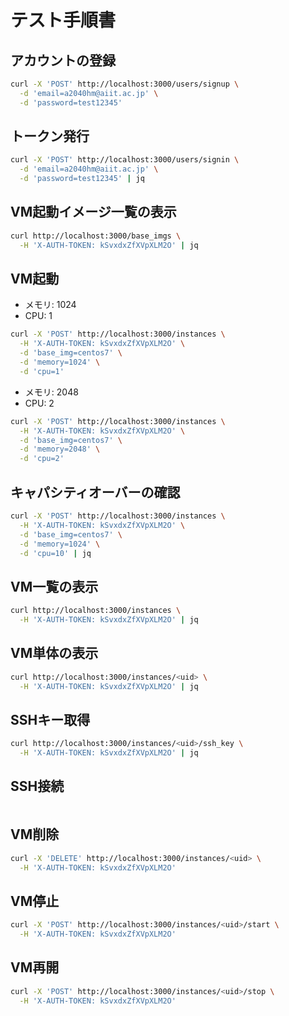 # テスト手順書

## アカウントの登録
```sh
curl -X 'POST' http://localhost:3000/users/signup \
  -d 'email=a2040hm@aiit.ac.jp' \
  -d 'password=test12345'
```

## トークン発行
```sh
curl -X 'POST' http://localhost:3000/users/signin \
  -d 'email=a2040hm@aiit.ac.jp' \
  -d 'password=test12345' | jq
```

## VM起動イメージ一覧の表示
```sh
curl http://localhost:3000/base_imgs \
  -H 'X-AUTH-TOKEN: kSvxdxZfXVpXLM2O' | jq
```

## VM起動
- メモリ: 1024
- CPU: 1
```sh
curl -X 'POST' http://localhost:3000/instances \
  -H 'X-AUTH-TOKEN: kSvxdxZfXVpXLM2O' \
  -d 'base_img=centos7' \
  -d 'memory=1024' \
  -d 'cpu=1'
```

- メモリ: 2048
- CPU: 2
```sh
curl -X 'POST' http://localhost:3000/instances \
  -H 'X-AUTH-TOKEN: kSvxdxZfXVpXLM2O' \
  -d 'base_img=centos7' \
  -d 'memory=2048' \
  -d 'cpu=2'
```

## キャパシティオーバーの確認
```sh
curl -X 'POST' http://localhost:3000/instances \
  -H 'X-AUTH-TOKEN: kSvxdxZfXVpXLM2O' \
  -d 'base_img=centos7' \
  -d 'memory=1024' \
  -d 'cpu=10' | jq
```

## VM一覧の表示
```sh
curl http://localhost:3000/instances \
  -H 'X-AUTH-TOKEN: kSvxdxZfXVpXLM2O' | jq
```

## VM単体の表示
```sh
curl http://localhost:3000/instances/<uid> \
  -H 'X-AUTH-TOKEN: kSvxdxZfXVpXLM2O' | jq
```

## SSHキー取得
```sh
curl http://localhost:3000/instances/<uid>/ssh_key \
  -H 'X-AUTH-TOKEN: kSvxdxZfXVpXLM2O' | jq
```

## SSH接続
```sh

```

## VM削除
```sh
curl -X 'DELETE' http://localhost:3000/instances/<uid> \
  -H 'X-AUTH-TOKEN: kSvxdxZfXVpXLM2O'
```

## VM停止
```sh
curl -X 'POST' http://localhost:3000/instances/<uid>/start \
  -H 'X-AUTH-TOKEN: kSvxdxZfXVpXLM2O'
```

## VM再開
```sh
curl -X 'POST' http://localhost:3000/instances/<uid>/stop \
  -H 'X-AUTH-TOKEN: kSvxdxZfXVpXLM2O'
```


